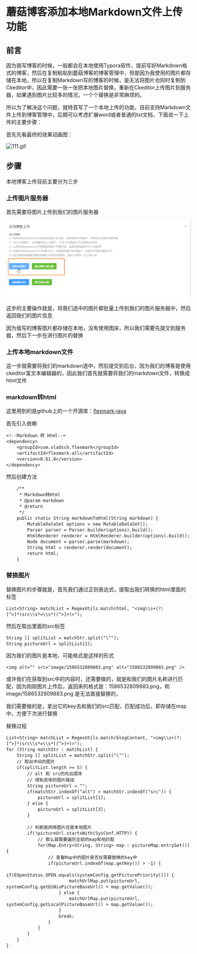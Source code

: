 # 蘑菇博客添加本地Markdown文件上传功能

## 前言

因为我写博客的时候，一般都会在本地使用Typora软件，提前写好Markdown格式的博客，然后在复制粘贴到蘑菇博客的博客管理中，但是因为我使用的图片都存储在本地，所以在复制Markdown写的博客的时候，是无法将图片也同时复制到Ckeditor中，因此需要一张一张把本地图片替换，重新在Ckeditor上传图片到服务器，如果遇到图片比较多的情况，一个个替换是非常麻烦的。

所以为了解决这个问题，就特意写了一个本地上传的功能，目前支持Markdown文件上传到博客管理中，后期可以考虑扩展word或者普通的txt文档，下面说一下上传的主要步骤：

首先先看最终的效果动画图：

![111.gif](images/111.gif)

## 步骤

本地博客上传目前主要分为三步

### 上传图片服务器

首先需要将图片上传到我们的图片服务器

![image-20200411111859920](images/image-20200411111859920.png)

这步的主要操作就是，将我们选中的图片都批量上传到我们的图片服务器中，然后返回我们的图片信息

因为我写的博客图片都存储在本地，没有使用图床，所以我们需要先提交到服务器，然后下一步在进行图片的替换

### 上传本地markdown文件

这一步就需要将我们的markdown选中，然后提交到后台，因为我们的博客是使用ckeditor富文本编辑器的，因此我们首先就需要将我们的markdown文件，转换成html文件

### markdown转html

这里用到的是github上的一个开源库：[flexmark-java](https://github.com/vsch/flexmark-java)

首先引入依赖

```
<!--Markdown 转 Html-->
<dependency>
    <groupId>com.vladsch.flexmark</groupId>
    <artifactId>flexmark-all</artifactId>
    <version>0.61.0</version>
</dependency>
```

然后创建方法

```
    /**
     * Markdown转Html
     * @param markdown
     * @return
     */
    public static String markdownToHtml(String markdown) {
        MutableDataSet options = new MutableDataSet();
        Parser parser = Parser.builder(options).build();
        HtmlRenderer renderer = HtmlRenderer.builder(options).build();
        Node document = parser.parse(markdown);
        String html = renderer.render(document);
        return html;
    }
```

### 替换图片

替换图片的步骤就是，首先我们通过正则表达式，提取出我们转换的html里面的<img />标签

```
List<String> matchList = RegexUtils.match(html, "<img\\s+(?:[^>]*)src\\s*=\\s*([^>]+)>");
```

然后在取出里面的src标签

```
String [] splitList = matchStr.split("\"");
String pictureUrl = splitList[1];
```

因为我们的图片是本地，可能格式是这样的形式

```
<img alt="" src="image/1586532809883.png" alt="1586532809883.png" />
```

或许我们在获取到src中的内容时，还需要做的，就是和我们的图片名称进行匹配，因为刚刚图片上传后，返回来的格式是：1586532809883.png，和  image/1586532809883.png 是无法直接替换的，

我们需要做的是，拿出它的key去和我们的src匹配，匹配成功后，即存储在map中，方便下次进行替换

替换过程

```
List<String> matchList = RegexUtils.match(blogContent, "<img\\s+(?:[^>]*)src\\s*=\\s*([^>]+)>");
for (String matchStr : matchList) {
    String [] splitList = matchStr.split("\"");
    // 取出中间的图片
    if(splitList.length >= 5) {
        // alt 和 src的先后顺序
        // 得到具体的图片路径
        String pictureUrl = "";
        if(matchStr.indexOf("alt") > matchStr.indexOf("src")) {
            pictureUrl = splitList[1];
        } else {
            pictureUrl = splitList[3];
        }

        // 判断是网络图片还是本地图片
        if(!pictureUrl.startsWith(SysConf.HTTP)) {
            // 那么就需要遍历全部的map和他匹配
            for(Map.Entry<String, String> map : pictureMap.entrySet()){
                // 查看Map中的图片是否在需要替换的key中
                if(pictureUrl.indexOf(map.getKey()) > -1) {
                    if(EOpenStatus.OPEN.equals(systemConfig.getPicturePriority())) {
                        matchUrlMap.put(pictureUrl, systemConfig.getQiNiuPictureBaseUrl() + map.getValue());
                    } else {
                        matchUrlMap.put(pictureUrl, systemConfig.getLocalPictureBaseUrl() + map.getValue());
                    }
                    break;
                }
            }
        }
    }
}
```

